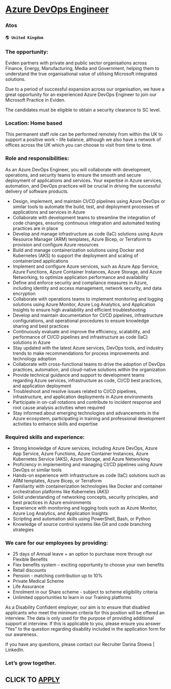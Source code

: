 # [Azure DevOps Engineer](https://www.remotewlb.com/apply/azure-devops-engineer-77277)  
### Atos  
#### `🌎 United Kingdom`  

### The opportunity:

Eviden partners with private and public sector organisations across Finance, Energy, Manufacturing, Media and Government, helping them to understand the true organisational value of utilising Microsoft integrated solutions.

Due to a period of successful expansion across our organisation, we have a great opportunity for an experienced Azure DevOps Engineer to join our Microsoft Practice in Eviden.

The candidates must be eligible to obtain a security clearance to SC level.

### Location: Home based

This permanent staff role can be performed remotely from within the UK to support a positive work – life balance, although we also have a network of offices across the UK which you can choose to visit from time to time.

### Role and responsibilities:

As an Azure DevOps Engineer, you will collaborate with development, operations, and security teams to ensure the smooth and secure deployment of applications and services. Your expertise in Azure services, automation, and DevOps practices will be crucial in driving the successful delivery of software products.

  * Design, implement, and maintain CI/CD pipelines using Azure DevOps or similar tools to automate the build, test, and deployment processes of applications and services in Azure
  * Collaborate with development teams to streamline the integration of code changes, ensuring continuous integration and automated testing practices are in place
  * Develop and manage infrastructure as code (IaC) solutions using Azure Resource Manager (ARM) templates, Azure Bicep, or Terraform to provision and configure Azure resources
  * Build and manage containerization solutions using Docker and Kubernetes (AKS) to support the deployment and scaling of containerized applications
  * Implement and configure Azure services, such as Azure App Service, Azure Functions, Azure Container Instances, Azure Storage, and Azure Networking, to optimize application performance and availability
  * Define and enforce security and compliance measures in Azure, including identity and access management, network security, and data encryption
  * Collaborate with operations teams to implement monitoring and logging solutions using Azure Monitor, Azure Log Analytics, and Application Insights to ensure high availability and efficient troubleshooting
  * Develop and maintain documentation for CI/CD pipelines, infrastructure configurations, and operational procedures to ensure knowledge sharing and best practices
  * Continuously evaluate and improve the efficiency, scalability, and performance of CI/CD pipelines and infrastructure as code (IaC) solutions in Azure
  * Stay updated with the latest Azure services, DevOps tools, and industry trends to make recommendations for process improvements and technology adoption
  * Collaborate with cross-functional teams to drive the adoption of DevOps practices, automation, and cloud-native solutions within the organization
  * Provide technical guidance and support to development teams regarding Azure services, infrastructure as code, CI/CD best practices, and application deployment
  * Troubleshoot and resolve issues related to CI/CD pipelines, infrastructure, and application deployments in Azure environments
  * Participate in on-call rotations and contribute to incident response and root cause analysis activities when required
  * Stay informed about emerging technologies and advancements in the Azure ecosystem, participating in training and professional development activities to enhance skills and expertise  

### Required skills and experience:

  * Strong knowledge of Azure services, including Azure DevOps, Azure App Service, Azure Functions, Azure Container Instances, Azure Kubernetes Service (AKS), Azure Storage, and Azure Networking
  * Proficiency in implementing and managing CI/CD pipelines using Azure DevOps or similar tools
  * Hands-on experience with infrastructure as code (IaC) solutions such as ARM templates, Azure Bicep, or Terraform
  * Familiarity with containerization technologies like Docker and container orchestration platforms like Kubernetes (AKS)
  * Solid understanding of networking concepts, security principles, and best practices in Azure environments
  * Experience with monitoring and logging tools such as Azure Monitor, Azure Log Analytics, and Application Insights
  * Scripting and automation skills using PowerShell, Bash, or Python
  * Knowledge of source control systems like Git and code branching strategies  

### We care for our employees by providing:

  * 25 days of Annual leave + an option to purchase more through our Flexible Benefits
  * Flex benefits system – exciting opportunity to choose your own benefits
  * Retail discounts
  * Pension - matching contribution up to 10%
  * Private Medical Scheme
  * Life Assurance
  * Enrolment in our Share scheme - subject to scheme eligibility criteria
  * Unlimited opportunities to learn in our Training platforms  

As a Disability Confident employer, our aim is to ensure that disabled applicants who meet the minimum criteria for this position will be offered an interview. The data is only used for the purpose of providing additional support at interview. If this is applicable to you, please ensure you answer “Yes” to the question regarding disability included in the application form for our awareness.

If you have any questions, please contact our Recruiter Darina Stoeva | LinkedIn.

### Let’s grow together.

  
## CLICK TO [APPLY](https://www.remotewlb.com/apply/azure-devops-engineer-77277)

